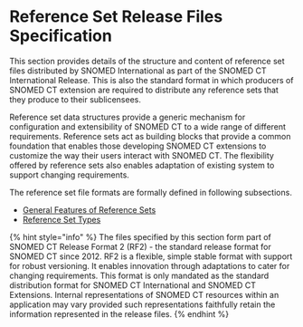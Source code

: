 # Reference Set Release Files Specification

This section provides details of the structure and content of reference set files distributed by SNOMED International as part of the SNOMED CT International Release. This is also the standard format in which producers of SNOMED CT extension are required to distribute any reference sets that they produce to their sublicensees.

Reference set data structures provide a generic mechanism for configuration and extensibility of SNOMED CT to a wide range of different requirements. Reference sets act as building blocks that provide a common foundation that enables those developing SNOMED CT extensions to customize the way their users interact with SNOMED CT. The flexibility offered by reference sets also enables adaptation of existing system to support changing requirements.

The reference set file formats are formally defined in following subsections.

* [General Features of Reference Sets](<5.1 essential-concept-identifiers/>)
* [Reference Set Types](<5.2 reference-set-types/>)

{% hint style="info" %}
The files specified by this section form part of SNOMED CT Release Format 2 (RF2) - the standard release format for SNOMED CT since 2012. RF2 is a flexible, simple stable format with support for robust versioning. It enables innovation through adaptations to cater for changing requirements. This format is only mandated as the standard distribution format for SNOMED CT International and SNOMED CT Extensions. Internal representations of SNOMED CT resources within an application may vary provided such representations faithfully retain the information represented in the release files.
{% endhint %}
